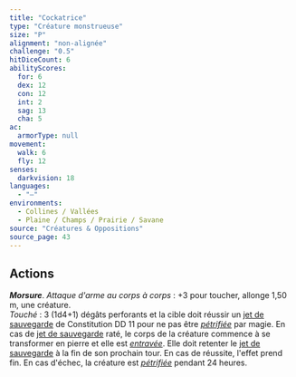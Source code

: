 ```yaml
---
title: "Cockatrice"
type: "Créature monstrueuse"
size: "P"
alignment: "non-alignée"
challenge: "0.5"
hitDiceCount: 6
abilityScores:
  for: 6
  dex: 12
  con: 12
  int: 2
  sag: 13
  cha: 5
ac: 
  armorType: null
movement: 
  walk: 6
  fly: 12
senses: 
  darkvision: 18
languages: 
  - "—"
environments:
  - Collines / Vallées
  - Plaine / Champs / Prairie / Savane
source: "Créatures & Oppositions"
source_page: 43
---
```

## Actions
_**Morsure**_. _Attaque d'arme au corps à corps_ : +3 pour toucher, allonge 1,50 m, une créature.  
_Touché_ : 3 (1d4+1) dégâts perforants et la cible doit réussir un [jet de sauvegarde](/utiliser-les-caracteristiques#jets-de-sauvegarde) de Constitution DD 11 pour ne pas être [_pétrifiée_](/gerer-la-sante-du-personnage/#petrifie) par magie. En cas de [jet de sauvegarde](/utiliser-les-caracteristiques#jets-de-sauvegarde) raté, le corps de la créature commence à se transformer en pierre et elle est [_entravée_](/gerer-la-sante-du-personnage/#entrave). Elle doit retenter le [jet de sauvegarde](/utiliser-les-caracteristiques#jets-de-sauvegarde) à la fin de son prochain tour. En cas de réussite, l'effet prend fin. En cas d'échec, la créature est [_pétrifiée_](/gerer-la-sante-du-personnage/#petrifie) pendant 24 heures.

